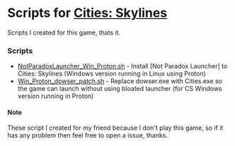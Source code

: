 # Scripts for [Cities: Skylines](https://www.citiesskylines.com/)
Scripts I created for this game, thats it.

### Scripts
+ [NotParadoxLauncher_Win_Proton.sh](./NotParadoxLauncher_Win_Proton.sh) - Install [Not Paradox Launcher] to Cities: Skylines (Windows version running in Linux using Proton)
+ [Win_Proton_dowser_patch.sh](./Win_Proton_dowser_patch.sh) - Replace dowser.exe with Cities.exe so the game can launch without using bloated launcher (for CS Windows version running in Proton)

#### Note
These script I created for my friend because I don't play this game, so if it has any problem then feel free to open a issue, thanks.